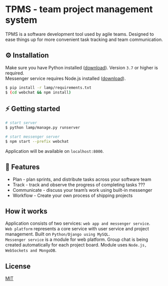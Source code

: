 # TPMS - team project management system

TPMS is a software development tool used by agile teams. Designed to ease things up for more convenient task tracking and team communication.

## ⚙️ Installation

Make sure you have Python installed ([download](https://www.python.org/downloads/)). Version `3.7` or higher is required.  
Messenger service requires Node.js installed ([download](https://nodejs.org/en/download/)).

```bash
$ pip install -r lamp/requirements.txt
$ (cd webchat && npm install)
```

## ⚡️ Getting started

```bash
# start server
$ python lamp/manage.py runserver

# start messenger server
$ npm start --prefix webchat
```
Application will be available on `localhost:8000`.

## 🎯 Features
* Plan - plan sprints, and distribute tasks across your software team  
* Track - track and observe the progress of completing tasks ???
* Communicate - discuss your team’s work using built-in messenger
* Workflow - Create your own process of shipping projects

## How it works
Application consists of two services: `web app and messenger service`.  
`Web platform` represents a core service with user service and project management. Built on `Python/Django using MySQL`.  
`Messenger service` is a module for web platform. Group chat is being created automatically for each project board. Module uses `Node.js, WebSockets and MongoDB`.  


## License
[MIT](https://choosealicense.com/licenses/mit/)
